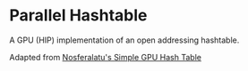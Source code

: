# Parallel Hashtable

A GPU (HIP) implementation of an open addressing hashtable.

Adapted from [Nosferalatu's Simple GPU Hash Table](https://github.com/nosferalatu/SimpleGPUHashTable)

